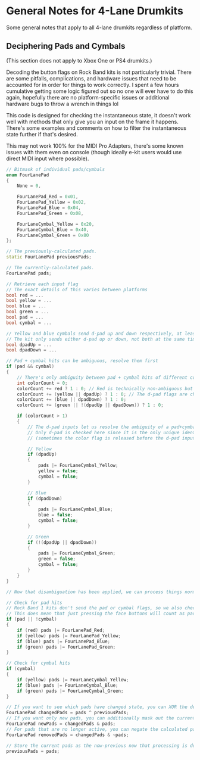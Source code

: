 # General Notes for 4-Lane Drumkits

Some general notes that apply to all 4-lane drumkits regardless of platform.

## Deciphering Pads and Cymbals

(This section does not apply to Xbox One or PS4 drumkits.)

Decoding the button flags on Rock Band kits is not particularly trivial. There are some pitfalls, complications, and hardware issues that need to be accounted for in order for things to work correctly. I spent a few hours cumulative getting some logic figured out so no one will ever have to do this again, hopefully there are no platform-specific issues or additional hardware bugs to throw a wrench in things lol

This code is designed for checking the instantaneous state, it doesn't work well with methods that only give you an input on the frame it happens. There's some examples and comments on how to filter the instantaneous state further if that's desired.

This may not work 100% for the MIDI Pro Adapters, there's some known issues with them even on console (though ideally e-kit users would use direct MIDI input where possible).

```cpp
// Bitmask of individual pads/cymbals
enum FourLanePad
{
    None = 0,

    FourLanePad_Red = 0x01,
    FourLanePad_Yellow = 0x02,
    FourLanePad_Blue = 0x04,
    FourLanePad_Green = 0x08,

    FourLaneCymbal_Yellow = 0x20,
    FourLaneCymbal_Blue = 0x40,
    FourLaneCymbal_Green = 0x80
};

// The previously-calculated pads.
static FourLanePad previousPads;

// The currently-calculated pads.
FourLanePad pads;

// Retrieve each input flag
// The exact details of this varies between platforms
bool red = ...
bool yellow = ...
bool blue = ...
bool green = ...
bool pad = ...
bool cymbal = ...

// Yellow and blue cymbals send d-pad up and down respectively, at least on Xbox 360 kits
// The kit only sends either d-pad up or down, not both at the same time (even when hitting both Yc+Bc)
bool dpadUp = ...
bool dpadDown = ...

// Pad + cymbal hits can be ambiguous, resolve them first
if (pad && cymbal)
{
    // There's only ambiguity between pad + cymbal hits of different colors, same-color pad + cymbal can be used directly
    int colorCount = 0;
    colorCount += red ? 1 : 0; // Red is technically non-ambiguous but it's simpler to include it in the color count
    colorCount += (yellow || dpadUp) ? 1 : 0; // The d-pad flags are checked here as well due to the hardware bug mentioned earlier
    colorCount += (blue || dpadDown) ? 1 : 0;
    colorCount += (green || !(dpadUp || dpadDown)) ? 1 : 0;

    if (colorCount > 1)
    {
        // The d-pad inputs let us resolve the ambiguity of a pad+cymbal hit
        // Only d-pad is checked here since it is the only unique identifier due to hardware bugs
        // (sometimes the color flag is released before the d-pad input is, particularly at high polling rates)

        // Yellow
        if (dpadUp)
        {
            pads |= FourLaneCymbal_Yellow;
            yellow = false;
            cymbal = false;
        }

        // Blue
        if (dpadDown)
        {
            pads |= FourLaneCymbal_Blue;
            blue = false;
            cymbal = false;
        }

        // Green
        if (!(dpadUp || dpadDown))
        {
            pads |= FourLaneCymbal_Green;
            green = false;
            cymbal = false;
        }
    }
}

// Now that disambiguation has been applied, we can process things normally

// Check for pad hits
// Rock Band 1 kits don't send the pad or cymbal flags, so we also check if cymbal is not set for compatibility with those
// This does mean that just pressing the face buttons will count as pad hits; this behavior can be observed in Rock Band as well
if (pad || !cymbal)
{
    if (red) pads |= FourLanePad_Red;
    if (yellow) pads |= FourLanePad_Yellow;
    if (blue) pads |= FourLanePad_Blue;
    if (green) pads |= FourLanePad_Green;
}

// Check for cymbal hits
if (cymbal)
{
    if (yellow) pads |= FourLaneCymbal_Yellow;
    if (blue) pads |= FourLaneCymbal_Blue;
    if (green) pads |= FourLaneCymbal_Green;
}

// If you want to see which pads have changed state, you can XOR the decoded pads with the previous pads.
FourLanePad changedPads = pads ^ previousPads;
// If you want only new pads, you can additionally mask out the current pads from the changed pads.
FourLanePad newPads = changedPads & pads;
// For pads that are no longer active, you can negate the calculated pads before masking.
FourLanePad removedPads = changedPads & ~pads;

// Store the current pads as the now-previous now that processing is done
previousPads = pads;
```

